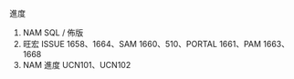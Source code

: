 進度

1. NAM SQL / 佈版
2. 旺宏 ISSUE 1658、1664、SAM 1660、510、PORTAL 1661、PAM 1663、1668
3. NAM 進度 UCN101、UCN102
